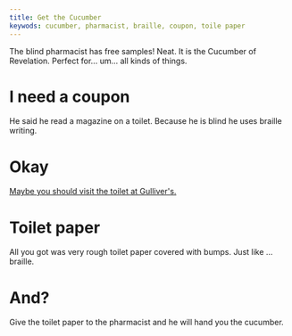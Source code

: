```yaml
---
title: Get the Cucumber
keywods: cucumber, pharmacist, braille, coupon, toile paper
---
```


The blind pharmacist has free samples! Neat. It is the Cucumber of Revelation. Perfect for... um... all kinds of things.

# I need a coupon
He said he read a magazine on a toilet. Because he is blind he uses braille writing.

# Okay
[Maybe you should visit the toilet at Gulliver's.](052-bathroom.md)

# Toilet paper
All you got was very rough toilet paper covered with bumps. Just like ... braille.

# And?
Give the toilet paper to the pharmacist and he will hand you the cucumber.
